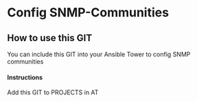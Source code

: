 # Config SNMP-Communities

## How to use this GIT

You can include this GIT into your Ansible Tower to config SNMP communities

#### Instructions

Add this GIT to PROJECTS in AT


